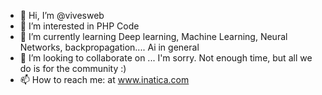 - 👋 Hi, I’m @vivesweb
- 👀 I’m interested in PHP Code
- 🌱 I’m currently learning Deep learning, Machine Learning, Neural Networks, backpropagation.... Ai in general
- 💞️ I’m looking to collaborate on ... I'm sorry. Not enough time, but all we do is for the community :)
- 📫 How to reach me: at www.inatica.com

<!---
vivesweb/vivesweb is a ✨ special ✨ repository because its `README.md` (this file) appears on your GitHub profile.
You can click the Preview link to take a look at your changes.
--->
